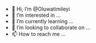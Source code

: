 - 👋 Hi, I’m @Oluwatimileyi
- 👀 I’m interested in ...
- 🌱 I’m currently learning ...
- 💞️ I’m looking to collaborate on ...
- 📫 How to reach me ...

<!---
Oluwatimileyi/Oluwatimileyi is a ✨ special ✨ repository because its `README.md` (this file) appears on your GitHub profile.
You can click the Preview link to take a look at your changes.
--->
